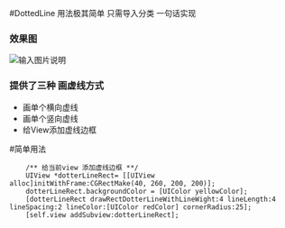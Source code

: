 #DottedLine 用法极其简单 只需导入分类 一句话实现
### 效果图
![输入图片说明](http://git.oschina.net/uploads/images/2016/0830/131538_6a946282_727503.png "在这里输入图片标题")

### 提供了三种 画虚线方式 
- 画单个横向虚线 
- 画单个竖向虚线 
- 给View添加虚线边框


#简单用法
```
    /** 给当前view 添加虚线边框 **/
    UIView *dotterLineRect= [[UIView alloc]initWithFrame:CGRectMake(40, 260, 200, 200)];
    dotterLineRect.backgroundColor = [UIColor yellowColor];
    [dotterLineRect drawRectDotterLineWithLineWight:4 lineLength:4 lineSpacing:2 lineColor:[UIColor redColor] cornerRadius:25];
    [self.view addSubview:dotterLineRect];
```

